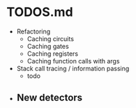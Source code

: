 # TODOS.md

- Refactoring
    - Caching circuits
    - Caching gates
    - Caching registers
    - Caching function calls with args
- Stack call tracing / information passing
    - todo
- New detectors
    - 
